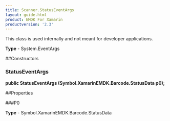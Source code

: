 ```yaml
---
title: Scanner.StatusEventArgs
layout: guide.html
product: EMDK For Xamarin
productversion: '2.3'
---
```

This class is used internally and not meant for developer applications.

**Type** - System.EventArgs

##Constructors
### StatusEventArgs 
**public StatusEventArgs (Symbol.XamarinEMDK.Barcode.StatusData p0);**

##Properties

###P0

        

**Type** - Symbol.XamarinEMDK.Barcode.StatusData






